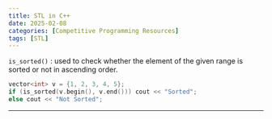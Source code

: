 ```yaml
---
title: STL in C++
date: 2025-02-08
categories: [Competitive Programming Resources]
tags: [STL]
---
```


`is_sorted()` : used to check whether the element of the given range is sorted or not in ascending order.

```cpp
vector<int> v = {1, 2, 3, 4, 5};
if (is_sorted(v.begin(), v.end())) cout << "Sorted";
else cout << "Not Sorted";
```

---

